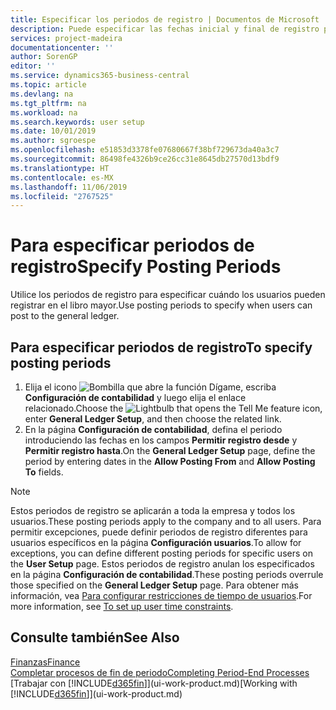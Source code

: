 ```yaml
---
title: Especificar los periodos de registro | Documentos de Microsoft
description: Puede especificar las fechas inicial y final de registro para configurar cuándo pueden los usuarios hacer registros en la contabilidad.
services: project-madeira
documentationcenter: ''
author: SorenGP
editor: ''
ms.service: dynamics365-business-central
ms.topic: article
ms.devlang: na
ms.tgt_pltfrm: na
ms.workload: na
ms.search.keywords: user setup
ms.date: 10/01/2019
ms.author: sgroespe
ms.openlocfilehash: e51853d3378fe07680667f38bf729673da40a3c7
ms.sourcegitcommit: 86498fe4326b9ce26cc31e8645db27570d13bdf9
ms.translationtype: HT
ms.contentlocale: es-MX
ms.lasthandoff: 11/06/2019
ms.locfileid: "2767525"
---
```

# <a name="specify-posting-periods"></a><span data-ttu-id="75e04-103">Para especificar periodos de registro</span><span class="sxs-lookup"><span data-stu-id="75e04-103">Specify Posting Periods</span></span>
<span data-ttu-id="75e04-104">Utilice los periodos de registro para especificar cuándo los usuarios pueden registrar en el libro mayor.</span><span class="sxs-lookup"><span data-stu-id="75e04-104">Use posting periods to specify when users can post to the general ledger.</span></span>  

## <a name="to-specify-posting-periods"></a><span data-ttu-id="75e04-105">Para especificar periodos de registro</span><span class="sxs-lookup"><span data-stu-id="75e04-105">To specify posting periods</span></span>
1. <span data-ttu-id="75e04-106">Elija el icono ![Bombilla que abre la función Dígame](media/ui-search/search_small.png "Dígame qué desea hacer"), escriba **Configuración de contabilidad** y luego elija el enlace relacionado.</span><span class="sxs-lookup"><span data-stu-id="75e04-106">Choose the ![Lightbulb that opens the Tell Me feature](media/ui-search/search_small.png "Tell me what you want to do") icon, enter **General Ledger Setup**, and then choose the related link.</span></span>  
2. <span data-ttu-id="75e04-107">En la página **Configuración de contabilidad**, defina el periodo introduciendo las fechas en los campos **Permitir registro desde** y **Permitir registro hasta**.</span><span class="sxs-lookup"><span data-stu-id="75e04-107">On the **General Ledger Setup** page, define the period by entering dates in the **Allow Posting From** and **Allow Posting To** fields.</span></span>  

> [!NOTE]  
>   <span data-ttu-id="75e04-108">Estos periodos de registro se aplicarán a toda la empresa y todos los usuarios.</span><span class="sxs-lookup"><span data-stu-id="75e04-108">These posting periods apply to the company and to all users.</span></span> <span data-ttu-id="75e04-109">Para permitir excepciones, puede definir periodos de registro diferentes para usuarios específicos en la página **Configuración usuarios**.</span><span class="sxs-lookup"><span data-stu-id="75e04-109">To allow for exceptions, you can define different posting periods for specific users on the **User Setup** page.</span></span> <span data-ttu-id="75e04-110">Estos periodos de registro anulan los especificados en la página **Configuración de contabilidad**.</span><span class="sxs-lookup"><span data-stu-id="75e04-110">These posting periods overrule those specified on the **General Ledger Setup** page.</span></span> <span data-ttu-id="75e04-111">Para obtener más información, vea [Para configurar restricciones de tiempo de usuarios](ui-define-granular-permissions.md#to-set-up-user-time-constraints).</span><span class="sxs-lookup"><span data-stu-id="75e04-111">For more information, see [To set up user time constraints](ui-define-granular-permissions.md#to-set-up-user-time-constraints).</span></span>

## <a name="see-also"></a><span data-ttu-id="75e04-112">Consulte también</span><span class="sxs-lookup"><span data-stu-id="75e04-112">See Also</span></span>
[<span data-ttu-id="75e04-113">Finanzas</span><span class="sxs-lookup"><span data-stu-id="75e04-113">Finance</span></span>](finance.md)  
[<span data-ttu-id="75e04-114">Completar procesos de fin de periodo</span><span class="sxs-lookup"><span data-stu-id="75e04-114">Completing Period-End Processes</span></span>](year-how-complete-period-end-processes.md)  
<span data-ttu-id="75e04-115">[Trabajar con [!INCLUDE[d365fin](includes/d365fin_md.md)]](ui-work-product.md)</span><span class="sxs-lookup"><span data-stu-id="75e04-115">[Working with [!INCLUDE[d365fin](includes/d365fin_md.md)]](ui-work-product.md)</span></span>
